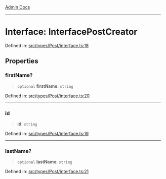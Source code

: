 [Admin Docs](/)

***

# Interface: InterfacePostCreator

Defined in: [src/types/Post/interface.ts:18](https://github.com/PalisadoesFoundation/talawa-admin/blob/main/src/types/Post/interface.ts#L18)

## Properties

### firstName?

> `optional` **firstName**: `string`

Defined in: [src/types/Post/interface.ts:20](https://github.com/PalisadoesFoundation/talawa-admin/blob/main/src/types/Post/interface.ts#L20)

***

### id

> **id**: `string`

Defined in: [src/types/Post/interface.ts:19](https://github.com/PalisadoesFoundation/talawa-admin/blob/main/src/types/Post/interface.ts#L19)

***

### lastName?

> `optional` **lastName**: `string`

Defined in: [src/types/Post/interface.ts:21](https://github.com/PalisadoesFoundation/talawa-admin/blob/main/src/types/Post/interface.ts#L21)
